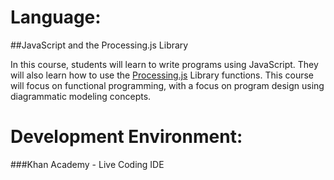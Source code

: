 # Language:  
##JavaScript and the Processing.js Library


In this course, students will learn to write programs using JavaScript.  They will also learn how to use the [Processing.js](processing.org) Library functions.  This course will focus on functional programming, with a focus on program design using diagrammatic modeling concepts.

# Development Environment:  
###Khan Academy - Live Coding IDE

